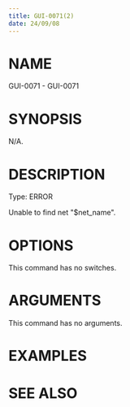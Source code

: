 ```yaml
---
title: GUI-0071(2)
date: 24/09/08
---
```


# NAME

GUI-0071 - GUI-0071

# SYNOPSIS

N/A.

# DESCRIPTION

Type: ERROR

Unable to find net \"$net_name\".

# OPTIONS

This command has no switches.

# ARGUMENTS

This command has no arguments.

# EXAMPLES

# SEE ALSO
